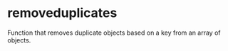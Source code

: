 # removeduplicates
Function that removes duplicate objects based on a key from an array of objects.
